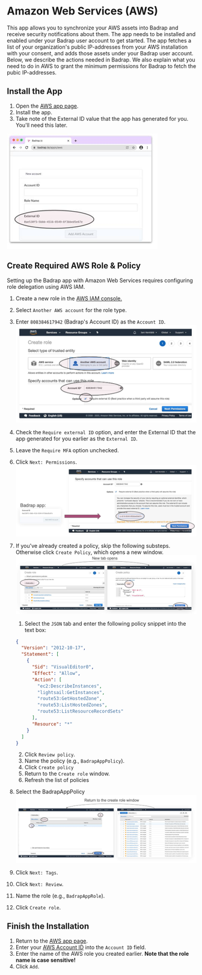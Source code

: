 # Amazon Web Services (AWS)

This app allows you to synchronize your AWS assets into Badrap and receive security notifications about them. The app needs to be installed and enabled under your Badrap user account to get started. The app fetches a list of your organization's public IP-addresses from your AWS installation with your consent, and adds those assets under your Badrap user account. Below, we describe the actions needed in Badrap. We also explain what you need to do in AWS to grant the minimum permissions for Badrap to fetch the pubic IP-addresses.


## Install the App

1. Open the [AWS app page](https://badrap.io/apps/aws).
1. Install the app.
1. Take note of the External ID value that the app has generated for you. You'll need this later.

![External Id](./aws-external-id.jpg)

## Create Required AWS Role & Policy

Setting up the Badrap app with Amazon Web Services requires configuring role delegation using AWS IAM.

1. Create a new role in the [AWS IAM console.](https://console.aws.amazon.com/iam/home#/roles)
2. Select `Another AWS account` for the role type.
3. Enter `808384617942` (Badrap's Account ID) as the `Account ID`.
![Another AWS Acocount](./aws-another-aws-account.jpg)

4. Check the `Require external ID` option, and enter the External ID that the app generated for you earlier as the `External ID`.
5. Leave the `Require MFA` option unchecked.
6. Click `Next: Permissions`.
![External Id](./aws-external-id2.jpg)

7. If you've already created a policy, skip the following substeps. Otherwise click `Create Policy`, which opens a new window.
![Create Policy](./aws-create-policy.jpg)

   1. Select the `JSON` tab and enter the following policy snippet into the text box:

   ```json
   {
     "Version": "2012-10-17",
     "Statement": [
       {
         "Sid": "VisualEditor0",
         "Effect": "Allow",
         "Action": [
           "ec2:DescribeInstances",
           "lightsail:GetInstances",
           "route53:GetHostedZone",
           "route53:ListHostedZones",
           "route53:ListResourceRecordSets"
         ],
         "Resource": "*"
       }
     ]
   }
   ```
   
   2. Click `Review policy`.
   3. Name the policy (e.g., `BadrapAppPolicy`).
   4. Click `Create policy`
   5. Return to the `Create role` window.
   6. Refresh the list of policies
8. Select the BadrapAppPolicy
![Create Policy](./aws-return.jpg)

9. Click `Next: Tags`.
10. Click `Next: Review`.
11. Name the role (e.g., `BadrapAppRole`).
12. Click `Create role`.

## Finish the Installation

1. Return to the [AWS app page](https://badrap.io/apps/aws).
1. Enter your [AWS Account ID](https://console.aws.amazon.com/billing/home?#/account) into the `Account ID` field.
1. Enter the name of the AWS role you created earlier. **Note that the role name is case sensitive!**
1. Click `Add`.
